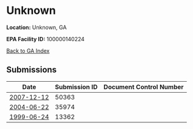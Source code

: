 # Unknown

**Location:** Unknown, GA

**EPA Facility ID:** 100000140224

[Back to GA Index](../../index.md)

## Submissions

| Date | Submission ID | Document Control Number |
|------|--------------|-------------------------|
| [2007-12-12](submissions/50363.md) | 50363 |  |
| [2004-06-22](submissions/35974.md) | 35974 |  |
| [1999-06-24](submissions/13362.md) | 13362 |  |
